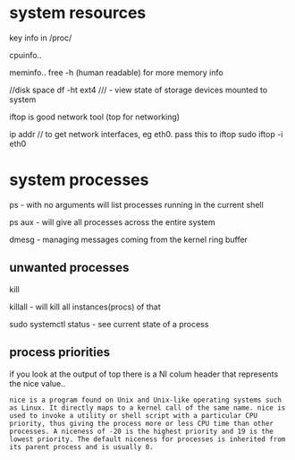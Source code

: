 
# system resources

key info in /proc/

cpuinfo..

meminfo..
free -h (human readable) for more memory info

//disk space
df -ht ext4   /// - view state of storage devices mounted to system


iftop is good network tool (top for networking)

ip addr // to get network interfaces, eg eth0. pass this to iftop
sudo iftop -i eth0




# system processes

ps - with no arguments will list processes running in the current shell


ps aux - will give all processes across the entire system


dmesg - managing messages coming from the kernel ring buffer



## unwanted processes

kill <pid>

killall <name> - will kill all instances(procs) of that 

sudo systemctl status <thing> - see current state of a process

## process priorities

if you look at the output of top there is a NI colum header
that represents the nice value..

    nice is a program found on Unix and Unix-like operating systems such as Linux. It directly maps to a kernel call of the same name. nice is used to invoke a utility or shell script with a particular CPU priority, thus giving the process more or less CPU time than other processes. A niceness of -20 is the highest priority and 19 is the lowest priority. The default niceness for processes is inherited from its parent process and is usually 0.